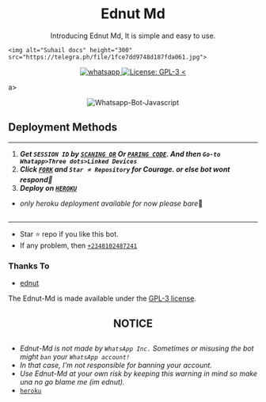  <h1 align="center"> Ednut Md </h1> 
<p align="center"> Introducing Ednut Md, It is simple and easy to use. </p>

>
    <img alt="Suhail docs" height="300" src="https://telegra.ph/file/1fce7dd9748d187fda061.jpg">
  </a>
</p>
    
   
   
<p align="center">
  <a href="https://wa.me/2348102487241?text=Hi+Bro--+I+Need+Help.+I+messaged+you+from+Ednut-Md+Repo" target="_blank">
    <img alt="whatsapp" src="https://img.shields.io/badge/ Whatsapp -25D366?style=for-the-badge&logo=whatsapp&logoColor=white" />
  </a>
  <a aria-label="Ednut-Md is free to use" href="https://github.com/Ednut001/Ednut-Md/blob/main/LICENCE" target="_blank">
    <img alt="License: GPL-3" src="https://badges.frapsoft.com/os/gpl/gpl.png?v=103)](https://opensource.org/licenses/GPL-3.0/" target="_blank" />
  </a>
  <a aria-label="Ednut_Md is free to use" href="https://youtube.com/@suhailtechinfo" target="_blank">
    <
  </a>

</p>

a>
</p>
<p align="center">
  <img title="Whatsapp-Bot-Javascript" src="https://img.shields.io/badge/Javascript-363303?style=for-the-badge&logo=javascript&logoColor=c6c631"></img>
</p>

   
## Deployment Methods
---
1.  ***Get `SESSION ID` by [`SCANING QR`](https://ednut-md-session.onrender.com/qr) Or [`PARING CODE`](https://ednut-md-session.onrender.com/pair). And then `Go-to Whatapp>Three dots>Linked Devices`***
2.  ***Click [`FORK`](https://github.com/Ednut001/Ednut-Md/fork) and `Star ⭐ Repository` for Courage. or else bot wont respond🤦***
5.  ***Deploy on [`HEROKU`](https://dashboard.heroku.com/new?template=https://github.com/Ednut001/Ednut-Md)***
- *only heroku deployment available for now please bare*🤝

##
---


- Star ⭐ repo if you like this bot.
- If any problem, then [`+2348102487241`](https://wa.me/2348102487241)


### Thanks To
- [ednut](https://github.com/Ednut001) 


The Ednut-Md is made available under the [GPL-3 license](https://github.com/Ednut001/ednut-Md/blob/main/LICENCE).


<h2 align="center">  NOTICE
</h2>
   
## 
- *Ednut-Md is not made by `WhatsApp Inc.` Sometimes or misusing the bot might `ban` your `WhatsApp account!`*
- *In that case, I'm not responsible for banning your account.*
- *Use Ednut-Md at your own risk by keeping this warning in mind so make una no go blame me (im ednut).*
- [`heroku`]( https://dashboard.heroku.com/new?template=http://Ednut001/Ednut-Md)
